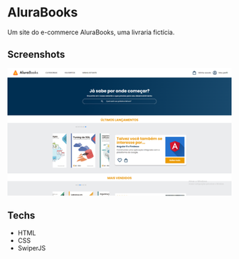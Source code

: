 # AluraBooks

Um site do e-commerce AluraBooks, uma livraria fictícia.

## Screenshots

![App Screenshot](./img/Capturar.PNG)

## Techs

- HTML
- CSS
- SwiperJS